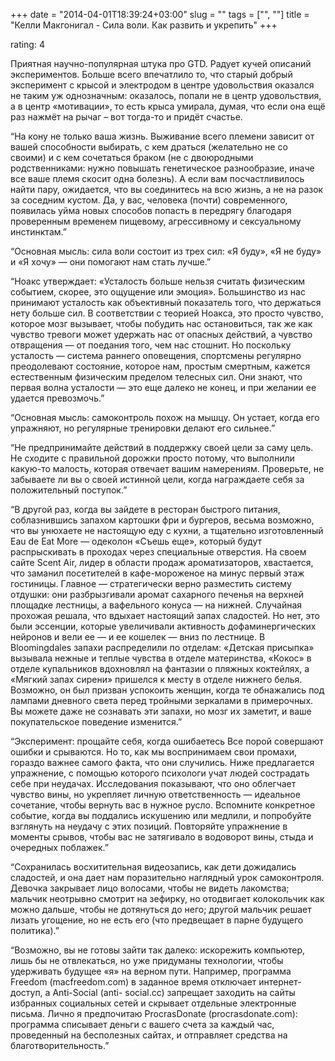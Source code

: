 +++
date = "2014-04-01T18:39:24+03:00"
slug = ""
tags = ["", ""]
title = "Келли Макгонигал - Сила воли. Как развить и укрепить"
+++

rating: 4

Приятная научно-популярная штука про GTD. Радует кучей описаний экспериментов.
Больше всего впечатлило то, что старый добрый эксперимент с крысой и электродом
в центре удовольствия оказался не таким уж однозначным: оказалось, попали не в
центр удовольствия, а в центр «мотивации», то есть крыса умирала, думая, что
если она ещё раз нажмёт на рычаг – вот тогда-то и придёт счастье.

“На кону не только ваша жизнь. Выживание всего племени зависит от вашей
способности выбирать, с кем драться (желательно не со своими) и с кем сочетаться
браком (не с двоюродными родственниками: нужно повышать генетическое
разнообразие, иначе все ваше племя скосит одна болезнь). А если вам
посчастливилось найти пару, ожидается, что вы соединитесь на всю жизнь, а не на
разок за соседним кустом.  Да, у вас, человека (почти) современного, появилась
уйма новых способов попасть в передрягу благодаря проверенным временем пищевому,
агрессивному и сексуальному инстинктам.”

“Основная мысль: сила воли состоит из трех сил: «Я буду», «Я не буду» и «Я хочу»
— они помогают нам стать лучше.”

“Ноакс утверждает: «Усталость больше нельзя считать физическим событием, скорее,
это ощущение или эмоция». Большинство из нас принимают усталость как объективный
показатель того, что держаться нету больше сил. В соответствии с теорией Ноакса,
это просто чувство, которое мозг вызывает, чтобы побудить нас остановиться, так
же как чувство тревоги может удержать нас от опасных действий, а чувство
отвращения — от поедания того, чем нас стошнит. Но поскольку усталость — система
раннего оповещения, спортсмены регулярно преодолевают состояние, которое нам,
простым смертным, кажется естественным физическим пределом телесных сил. Они
знают, что первая волна усталости — это еще далеко не конец, и при желании ее
удается превозмочь.”

“Основная мысль: самоконтроль похож на мышцу. Он устает, когда его упражняют, но
регулярные тренировки делают его сильнее.”

“Не предпринимайте действий в поддержку своей цели за саму цель. Не сходите с
правильной дорожки просто потому, что выполнили какую-то малость, которая
отвечает вашим намерениям. Проверьте, не забываете ли вы о своей истинной цели,
когда награждаете себя за положительный поступок.”

“В другой раз, когда вы зайдете в ресторан быстрого питания, соблазнившись
запахом картошки фри и бургеров, весьма возможно, что вы унюхаете не настоящую
еду с кухни, а тщательно изготовленный Eau de Eat More — одеколон «Съешь еще»,
который будут распрыскивать в проходах через специальные отверстия. На своем
сайте Scent Air, лидер в области продаж ароматизаторов, хвастается, что заманил
посетителей в кафе-мороженое на минус первый этаж гостиницы.  Главное —
стратегически верно разместить систему отдушки: они разбрызгивали аромат
сахарного печенья на верхней площадке лестницы, а вафельного конуса — на нижней.
Случайная прохожая решала, что вдыхает настоящий запах сладостей. Но нет, это
были эссенции, которые увеличивали активность дофаминергических нейронов и вели
ее — и ее кошелек — вниз по лестнице. В Bloomingdales запахи распределили по
отделам: «Детская присыпка» вызывала нежные и теплые чувства в отделе
материнства, «Кокос» в отделе купальников вдохновлял на фантазии о пляжных
коктейлях, а «Мягкий запах сирени» пришелся к месту в отделе нижнего белья.
Возможно, он был призван успокоить женщин, когда те обнажались под лампами
дневного света перед тройными зеркалами в примерочных. Вы можете даже не
сознавать эти запахи, но мозг их заметит, и ваше покупательское поведение
изменится.”

“Эксперимент: прощайте себя, когда ошибаетесь Все порой совершают ошибки и
срываются. Но то, как мы воспринимаем свои промахи, гораздо важнее самого факта,
что они случились. Ниже предлагается упражнение, с помощью которого психологи
учат людей сострадать себе при неудачах. Исследования показывают, что оно
облегчает чувство вины, но укрепляет личную ответственность — идеальное
сочетание, чтобы вернуть вас в нужное русло. Вспомните конкретное событие, когда
вы поддались искушению или медлили, и попробуйте взглянуть на неудачу с этих
позиций. Повторяйте упражнение в моменты срывов, чтобы вас не затягивало в
водоворот вины, стыда и очередных поблажек.”

“Сохранилась восхитительная видеозапись, как дети дожидались сладостей, и она
дает нам поразительно наглядный урок самоконтроля.  Девочка закрывает лицо
волосами, чтобы не видеть лакомства; мальчик неотрывно смотрит на зефирку, но
отодвигает колокольчик как можно дальше, чтобы не дотянуться до него; другой
мальчик решает лизать угощение, но не есть его (что предвещает в парне будущего
политика).”

“Возможно, вы не готовы зайти так далеко: искорежить компьютер, лишь бы не
отвлекаться, но уже придуманы технологии, чтобы удерживать будущее «я» на верном
пути. Например, программа Freedom (macfreedom.com) в заданное время отключает
интернет-доступ, a Anti-Social (anti- social.cc) запрещает заходить на сайты
избранных социальных сетей и скрывает отдельные электронные письма. Лично я
предпочитаю ProcrasDonate (procrasdonate.com): программа списывает деньги с
вашего счета за каждый час, проведенный на бесполезных сайтах, и отправляет
средства на благотворительность.”
